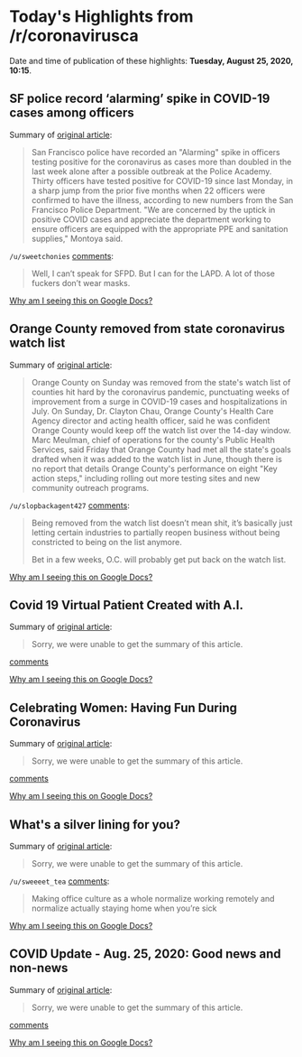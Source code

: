 # Today's Highlights from /r/coronavirusca

Date and time of publication of these highlights: **Tuesday, August 25, 2020, 10:15**.

## SF police record ‘alarming’ spike in COVID-19 cases among officers

Summary of [original article](https://www.sfexaminer.com/news/sf-police-record-alarming-spike-in-covid-19-cases-among-officers/):

> San Francisco police have recorded an "Alarming" spike in officers testing positive for the coronavirus as cases more than doubled in the last week alone after a possible outbreak at the Police Academy. Thirty officers have tested positive for COVID-19 since last Monday, in a sharp jump from the prior five months when 22 officers were confirmed to have the illness, according to new numbers from the San Francisco Police Department. "We are concerned by the uptick in positive COVID cases and appreciate the department working to ensure officers are equipped with the appropriate PPE and sanitation supplies," Montoya said.

`/u/sweetchonies` [comments](https://www.reddit.com/r/CoronavirusCA/comments/igd6pc/sf_police_record_alarming_spike_in_covid19_cases/):

> Well, I can’t speak for SFPD. But I can for the LAPD. A lot of those fuckers don’t wear masks.

[Why am I seeing this on Google Docs?](https://docs.google.com/document/d/1Dc6We63vOXIZsc0op-Bt4abqkYjXzOigalQqFxmvvbM/edit?usp=sharing)

## Orange County removed from state coronavirus watch list

Summary of [original article](https://www.ocregister.com/orange-county-removed-from-state-coronavirus-watch-list):

> Orange County on Sunday was removed from the state's watch list of counties hit hard by the coronavirus pandemic, punctuating weeks of improvement from a surge in COVID-19 cases and hospitalizations in July. On Sunday, Dr. Clayton Chau, Orange County's Health Care Agency director and acting health officer, said he was confident Orange County would keep off the watch list over the 14-day window. Marc Meulman, chief of operations for the county's Public Health Services, said Friday that Orange County had met all the state's goals drafted when it was added to the watch list in June, though there is no report that details Orange County's performance on eight "Key action steps," including rolling out more testing sites and new community outreach programs.

`/u/slopbackagent427` [comments](https://www.reddit.com/r/CoronavirusCA/comments/ifr1x6/orange_county_removed_from_state_coronavirus/):

> Being removed from the watch list doesn’t mean shit, it’s basically just letting certain industries to partially reopen business without being constricted to being on the list anymore.  
> 
> 
> Bet in a few weeks, O.C. will probably get put back on the watch list.

[Why am I seeing this on Google Docs?](https://docs.google.com/document/d/1Dc6We63vOXIZsc0op-Bt4abqkYjXzOigalQqFxmvvbM/edit?usp=sharing)

## Covid 19 Virtual Patient Created with A.I.

Summary of [original article](https://www.youtube.com/watch?v=oPCxZ3UtiI8&feature=share):

> Sorry, we were unable to get the summary of this article.

[comments](https://www.reddit.com/r/CoronavirusCA/comments/ig9lw1/covid_19_virtual_patient_created_with_ai/)

[Why am I seeing this on Google Docs?](https://docs.google.com/document/d/1Dc6We63vOXIZsc0op-Bt4abqkYjXzOigalQqFxmvvbM/edit?usp=sharing)

## Celebrating Women: Having Fun During Coronavirus

Summary of [original article](https://mikekraus.blogspot.com/2020/08/celebrating-women-having-fun-during.html):

> Sorry, we were unable to get the summary of this article.

[comments](https://www.reddit.com/r/CoronavirusCA/comments/igak8e/celebrating_women_having_fun_during_coronavirus/)

[Why am I seeing this on Google Docs?](https://docs.google.com/document/d/1Dc6We63vOXIZsc0op-Bt4abqkYjXzOigalQqFxmvvbM/edit?usp=sharing)

## What's a silver lining for you?

Summary of [original article](https://safedoorsopen.com/do-11/):

> Sorry, we were unable to get the summary of this article.

`/u/sweeeet_tea` [comments](https://www.reddit.com/r/CoronavirusCA/comments/ig8wr7/whats_a_silver_lining_for_you/):

> Making office culture as a whole normalize working remotely and normalize actually staying home when you’re sick

[Why am I seeing this on Google Docs?](https://docs.google.com/document/d/1Dc6We63vOXIZsc0op-Bt4abqkYjXzOigalQqFxmvvbM/edit?usp=sharing)

## COVID Update - Aug. 25, 2020: Good news and non-news

Summary of [original article](/r/LosAngeles/comments/ifuhq1/covid_update_aug_25_2020_good_news_and_nonnews/):

> Sorry, we were unable to get the summary of this article.

[comments](https://www.reddit.com/r/CoronavirusCA/comments/ifuhxe/covid_update_aug_25_2020_good_news_and_nonnews/)

[Why am I seeing this on Google Docs?](https://docs.google.com/document/d/1Dc6We63vOXIZsc0op-Bt4abqkYjXzOigalQqFxmvvbM/edit?usp=sharing)

